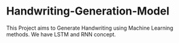 # Handwriting-Generation-Model
This Project aims to Generate Handwriting using Machine Learning methods. We have LSTM and RNN concept.
